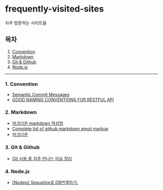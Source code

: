 # frequently-visited-sites
자주 방문하는 사이트들

## 목차
1. [Convention](#1-convention)
2. [Markdown](#2-markdown)
3. [Git & Github](#3-git--github)
4. [Node.js](#4-nodejs)
- - -
### 1. Convention
* [Semantic Commit Messages](https://gist.github.com/joshbuchea/6f47e86d2510bce28f8e7f42ae84c716)  
* [GOOD NAMING CONVENTIONS FOR RESTFUL API](https://medium.com/@md.sheeraz/good-naming-conventions-for-restful-api-985650e55e9e)  
### 2. Markdown
* [마크다운 markdown 작성법](https://gist.github.com/ihoneymon/652be052a0727ad59601)  
* [Complete list of github markdown emoji markup](https://gist.github.com/rxaviers/7360908) 
* [마크다운](https://wikidocs.net/1678)
### 3. Git & Github
* [Git 사용 중 자주 만나는 이슈 정리](https://parksb.github.io/article/28.html)  
### 4. Node.js
* [[Nodejs] Sequelize로 DB연결하기.](https://alencion.tistory.com/48)  
